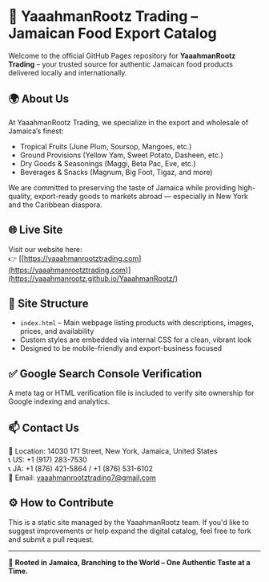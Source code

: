 # 🌿 YaaahmanRootz Trading – Jamaican Food Export Catalog

Welcome to the official GitHub Pages repository for **YaaahmanRootz Trading** – your trusted source for authentic Jamaican food products delivered locally and internationally.

## 🌍 About Us

At YaaahmanRootz Trading, we specialize in the export and wholesale of Jamaica’s finest:
- Tropical Fruits (June Plum, Soursop, Mangoes, etc.)
- Ground Provisions (Yellow Yam, Sweet Potato, Dasheen, etc.)
- Dry Goods & Seasonings (Maggi, Beta Pac, Eve, etc.)
- Beverages & Snacks (Magnum, Big Foot, Tigaz, and more)

We are committed to preserving the taste of Jamaica while providing high-quality, export-ready goods to markets abroad — especially in New York and the Caribbean diaspora.

## 🌐 Live Site

Visit our website here:  
👉 [[https://yaaahmanrootztrading.com](https://yaaahmanrootztrading.com)](https://yaaahmanrootz.github.io/YaaahmanRootz/)

## 📄 Site Structure

- `index.html` – Main webpage listing products with descriptions, images, prices, and availability
- Custom styles are embedded via internal CSS for a clean, vibrant look
- Designed to be mobile-friendly and export-business focused

## ✅ Google Search Console Verification

A meta tag or HTML verification file is included to verify site ownership for Google indexing and analytics.

## 📫 Contact Us

📍 Location: 14030 171 Street, New York, Jamaica, United States  
📞 US: +1 (917) 283-7530  
📞 JA: +1 (876) 421-5864 / +1 (876) 531-6102  
📧 Email: [yaaahmanrootztrading7@gmail.com](mailto:yaaahmanrootztrading7@gmail.com)

## ⚙️ How to Contribute

This is a static site managed by the YaaahmanRootz team. If you'd like to suggest improvements or help expand the digital catalog, feel free to fork and submit a pull request.

---

🛫 **Rooted in Jamaica, Branching to the World – One Authentic Taste at a Time.**
